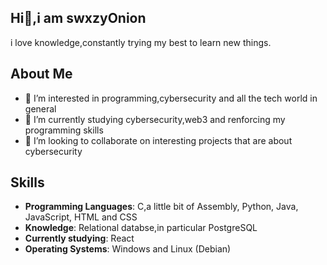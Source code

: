 ## Hi👋,i am swxzyOnion
i love knowledge,constantly trying my best to learn new things.

## About Me
- 👀 I’m interested in programming,cybersecurity and all the tech world in general
- 🌱 I’m currently studying cybersecurity,web3 and renforcing my programming skills
- 💞️ I’m looking to collaborate on interesting projects that are about cybersecurity

## Skills

- **Programming Languages**: C,a little bit of Assembly, Python, Java, JavaScript, HTML and CSS  
- **Knowledge**: Relational databse,in particular PostgreSQL
- **Currently studying**: React
- **Operating Systems**: Windows and Linux (Debian)



<!---
swxzyOnion/swxzyOnion is a ✨ special ✨ repository because its `README.md` (this file) appears on your GitHub profile.
You can click the Preview link to take a look at your changes.
--->
